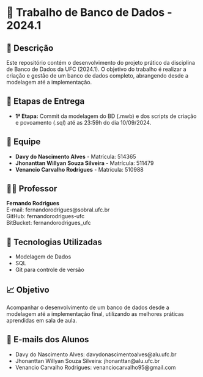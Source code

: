 <h1>📂 Trabalho de Banco de Dados - 2024.1</h1>

<h2>📝 Descrição</h2>
<p>Este repositório contém o desenvolvimento do projeto prático da disciplina de Banco de Dados da UFC (2024.1). O objetivo do trabalho é realizar a criação e gestão de um banco de dados completo, abrangendo desde a modelagem até a implementação.</p>

<h2>📅 Etapas de Entrega</h2>
<ul>
  <li><strong>1ª Etapa:</strong> Commit da modelagem do BD (.mwb) e dos scripts de criação e povoamento (.sql) até as 23:59h do dia 10/09/2024.</li>
</ul>

<h2>👥 Equipe</h2>
<ul>
  <li><strong>Davy do Nascimento Alves</strong> - Matrícula: 514365</li>
  <li><strong>Jhonanttan Willyan Souza Silveira</strong> - Matrícula: 511479</li>
  <li><strong>Venancio Carvalho Rodrigues</strong> - Matrícula: 510988</li>
</ul>

<h2>👨‍🏫 Professor</h2>
<p><strong>Fernando Rodrigues</strong><br>
E-mail: fernandorodrigues@sobral.ufc.br<br>
GitHub: fernandorodrigues-ufc<br>
BitBucket: fernandorodrigues_ufc</p>

<h2>🔧 Tecnologias Utilizadas</h2>
<ul>
  <li>Modelagem de Dados</li>
  <li>SQL</li>
  <li>Git para controle de versão</li>
</ul>

<h2>📈 Objetivo</h2>
<p>Acompanhar o desenvolvimento de um banco de dados desde a modelagem até a implementação final, utilizando as melhores práticas aprendidas em sala de aula.</p>

<h2>📧 E-mails dos Alunos</h2>
<ul>
  <li>Davy do Nascimento Alves: davydonascimentoalves@alu.ufc.br</li>
  <li>Jhonanttan Willyan Souza Silveira: jhonanttan@alu.ufc.br</li>
  <li>Venancio Carvalho Rodrigues: venanciocarvalho95@gmail.com</li>
</ul>
